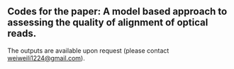 ## Codes for the paper: A model based approach to assessing the quality of alignment of optical reads. 
The outputs are available upon request (please contact weiweili1224@gmail.com). 

